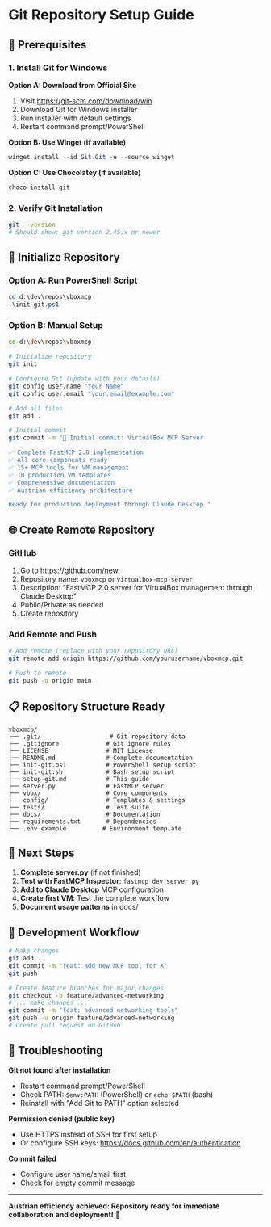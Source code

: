 # Git Repository Setup Guide

## 🔧 Prerequisites

### 1. Install Git for Windows

**Option A: Download from Official Site**

1. Visit <https://git-scm.com/download/win>
2. Download Git for Windows installer
3. Run installer with default settings
4. Restart command prompt/PowerShell

**Option B: Use Winget (if available)**

```powershell
winget install --id Git.Git -e --source winget
```

**Option C: Use Chocolatey (if available)**

```powershell
choco install git
```

### 2. Verify Git Installation

```bash
git --version
# Should show: git version 2.45.x or newer
```

## 🚀 Initialize Repository

### Option A: Run PowerShell Script

```powershell
cd d:\dev\repos\vboxmcp
.\init-git.ps1
```

### Option B: Manual Setup

```bash
cd d:\dev\repos\vboxmcp

# Initialize repository
git init

# Configure Git (update with your details)
git config user.name "Your Name"
git config user.email "your.email@example.com"

# Add all files
git add .

# Initial commit
git commit -m "🎉 Initial commit: VirtualBox MCP Server

✅ Complete FastMCP 2.0 implementation
✅ All core components ready
✅ 15+ MCP tools for VM management  
✅ 10 production VM templates
✅ Comprehensive documentation
✅ Austrian efficiency architecture

Ready for production deployment through Claude Desktop."
```

## 🌐 Create Remote Repository

### GitHub

1. Go to <https://github.com/new>
2. Repository name: `vboxmcp` or `virtualbox-mcp-server`
3. Description: "FastMCP 2.0 server for VirtualBox management through Claude Desktop"
4. Public/Private as needed
5. Create repository

### Add Remote and Push

```bash
# Add remote (replace with your repository URL)
git remote add origin https://github.com/yourusername/vboxmcp.git

# Push to remote
git push -u origin main
```

## 📋 Repository Structure Ready

```
vboxmcp/
├── .git/                   # Git repository data
├── .gitignore             # Git ignore rules
├── LICENSE                # MIT License
├── README.md              # Complete documentation
├── init-git.ps1           # PowerShell setup script
├── init-git.sh            # Bash setup script
├── setup-git.md           # This guide
├── server.py              # FastMCP server
├── vbox/                  # Core components
├── config/                # Templates & settings
├── tests/                 # Test suite
├── docs/                  # Documentation
├── requirements.txt       # Dependencies
└── .env.example          # Environment template
```

## 🎯 Next Steps

1. **Complete server.py** (if not finished)
2. **Test with FastMCP Inspector**: `fastmcp dev server.py`
3. **Add to Claude Desktop** MCP configuration
4. **Create first VM**: Test the complete workflow
5. **Document usage patterns** in docs/

## 🔄 Development Workflow

```bash
# Make changes
git add .
git commit -m "feat: add new MCP tool for X"
git push

# Create feature branches for major changes
git checkout -b feature/advanced-networking
# ... make changes ...
git commit -m "feat: advanced networking tools"
git push -u origin feature/advanced-networking
# Create pull request on GitHub
```

## 🚨 Troubleshooting

**Git not found after installation**

- Restart command prompt/PowerShell
- Check PATH: `$env:PATH` (PowerShell) or `echo $PATH` (bash)
- Reinstall with "Add Git to PATH" option selected

**Permission denied (public key)**

- Use HTTPS instead of SSH for first setup
- Or configure SSH keys: <https://docs.github.com/en/authentication>

**Commit failed**

- Configure user name/email first
- Check for empty commit message

---

**Austrian efficiency achieved: Repository ready for immediate collaboration and deployment!** 🚀
